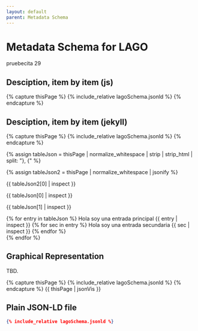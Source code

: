 ```yaml
---
layout: default
parent: Metadata Schema
---
```


# Metadata Schema for LAGO

pruebecita 29

## Desciption, item by item (js) 

{% capture thisPage %}
    {% include_relative lagoSchema.jsonld %}
{% endcapture %}

<div id="text"></div>

<script src="https://code.jquery.com/jquery-3.2.1.min.js"></script>
<script>
		var data = JSON.parse({{thisPage}});
	        $('#text').append(data["@graph"][3]["@id"]); 
        	var graphelements = data["@graph"];
		for (i=2; i<=4; i++) {
		    	var id=data["@graph"][i]["@id"];
			$('#text').append("<br /> #### " + id);
</script>        


     
## Desciption, item by item (jekyll)


{% capture thisPage %}
    {% include_relative lagoSchema.jsonld %}
{% endcapture %}


{% assign tableJson =  thisPage | normalize_whitespace | strip | strip_html | split: "}, {"    %}

{% assign tableJson2 =  thisPage | normalize_whitespace | jsonify   %}

{{ tableJson2[0] | inspect  }}

{{ tableJson[0] | inspect }}

{{ tableJson[1] | inspect }}



{% for entry in tableJson %}
    Hola soy una entrada principal
    {{ entry | inspect }} 
    {% for sec in entry %}
        Hola soy una entrada secundaria
        {{ sec | inspect }}
    {% endfor %}    
{% endfor %}



## Graphical Representation

TBD.

{% capture thisPage %}
    {% include_relative lagoSchema.jsonld %}
{% endcapture %}
{{ thisPage | jsonVis }}


## Plain JSON-LD file

```json
{% include_relative lagoSchema.jsonld %}
```
